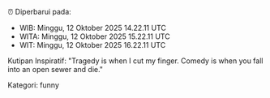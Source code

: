 ⏰ Diperbarui pada:
- WIB: Minggu, 12 Oktober 2025 14.22.11 UTC
- WITA: Minggu, 12 Oktober 2025 15.22.11 UTC
- WIT: Minggu, 12 Oktober 2025 16.22.11 UTC

Kutipan Inspiratif:
"Tragedy is when I cut my finger. Comedy is when you fall into an open sewer and die."


Kategori: funny

